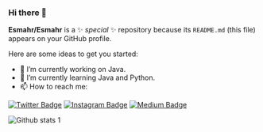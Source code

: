 ### Hi there 👋


**Esmahr/Esmahr** is a ✨ _special_ ✨ repository because its `README.md` (this file) appears on your GitHub profile.

Here are some ideas to get you started:

- 🔭 I’m currently working on Java.
- 🌱 I’m currently learning Java and Python.
- 📫 How to reach me: 

[![Twitter Badge](https://img.shields.io/badge/-Twitter-000?style=quare&labelColor=000&logo=Twitter&logoColor=white&link=link)](link) 
[![Instagram Badge](https://img.shields.io/badge/-Instagram-C13584?style=flat-square&labelColor=C13584&logo=instagram&logoColor=white&link=https://www.instagram.com/esmahr_/)](https://www.instagram.com/esmahr_/) 
[![Medium Badge](https://img.shields.io/badge/-Medium-757575?style=flat-square&labelColor=757575&logo=Medium&logoColor=white&link=https://medium.com/@esmahr)](https://medium.com/@esmahr) 

![Github stats 1](https://github-readme-stats.vercel.app/api?username=Esmahr&show_icons=true&theme=gradient) 

